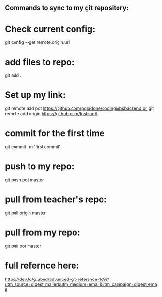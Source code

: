 ## Commands to sync to my git repository:

# Check current config: 
git config --get remote.origin.url

# add files to repo:
git add .

# Set up my link:
git remote add pot https://github.com/pgradone/codingjobsbackend.git
git remote add origin https://github.com/InsteanA


# commit for the first time
git commit -m 'first commit'

# push to my repo:
git push pot master

# pull from teacher's repo:
git pull origin master

# pull from my repo:
git pull pot master

# full refernce here:
https://dev.to/g_abud/advanced-git-reference-1o9j?utm_source=digest_mailer&utm_medium=email&utm_campaign=digest_email
